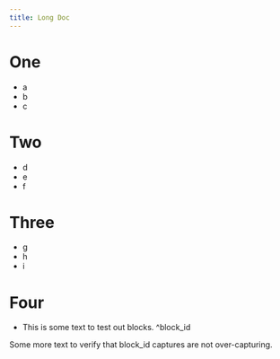 ```yaml
---
title: Long Doc
---
```

# One
- a
- b
- c
# Two
- d
- e
- f
# Three
- g
- h
- i
# Four
- This is some text to test out blocks. ^block_id

Some more text to verify that block_id captures are not over-capturing.
